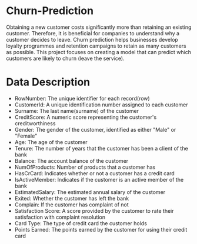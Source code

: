 # Churn-Prediction
Obtaining a new customer costs significantly more than retaining an existing customer. 
Therefore, it is beneficial for companies to understand why a customer decides to leave.
Churn prediction helps businesses develop loyalty programmes and retention campaigns to retain as many customers as possible. This project focuses on creating a model that can predict which customers are likely to churn (leave the service).

# Data Description
- RowNumber: The unique identifier for each record(row)
- CustomerId: A unique identification number assigned to each customer
- Surname: The last name(surname) of the customer
- CreditScore: A numeric score representing the customer's creditworthiness
- Gender: The gender of the customer, identified as either "Male" or "Female"
- Age: The age of the customer
- Tenure: The number of years that the customer has been a client of the bank
- Balance: The account balance of the customer
- NumOfProducts: Number of products that a customer has
- HasCrCard: Indicates whether or not a customer has a credit card
- IsActiveMember: Indicates if the customer is an active member of the bank
- EstimatedSalary: The estimated annual salary of the customer
- Exited: Whether the customer has left the bank
- Complain: If the customer has complaint of not
- Satisfaction Score: A score provided by the customer to rate their satisfaction with complaint resolution
- Card Type: The type of credit card the customer holds
- Points Earned: The points earned by the customer for using their credit card
